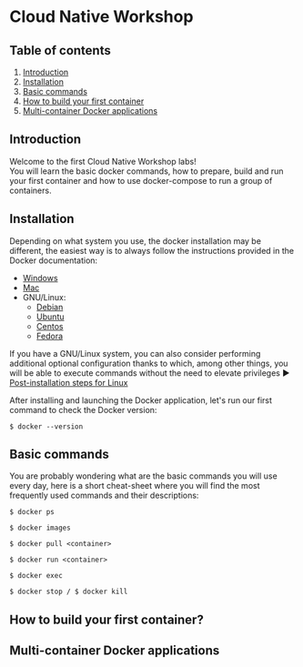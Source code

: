 # Cloud Native Workshop
## Table of contents
1. [Introduction](#introduction)
2. [Installation](#installation)
3. [Basic commands](#basic-commands)
4. [How to build your first container](#how-to-build-your-first-container)
5. [Multi-container Docker applications](#multi-container-docker-applications)

## Introduction

Welcome to the first Cloud Native Workshop labs!  
You will learn the basic docker commands, how to prepare, build and run your first container and how to use docker-compose to run a group of containers.

## Installation  

Depending on what system you use, the docker installation may be different, the easiest way is to always follow the instructions provided in the Docker documentation:
- [Windows](https://docs.docker.com/desktop/windows/install/)
- [Mac](https://docs.docker.com/desktop/mac/install/)
- GNU/Linux:
    - [Debian](https://docs.docker.com/engine/install/ubuntu/)
    - [Ubuntu](https://docs.docker.com/engine/install/debian/)
    - [Centos](https://docs.docker.com/engine/install/centos/)
    - [Fedora](https://docs.docker.com/engine/install/fedora/)

If you have a GNU/Linux system, you can also consider performing additional optional configuration thanks to which, among other things, you will be able to execute commands without the need to elevate privileges ▶ [Post-installation steps for Linux](https://docs.docker.com/engine/install/linux-postinstall/)

After installing and launching the Docker application, let's run our first command to check the Docker version:
```
$ docker --version
```

## Basic commands
You are probably wondering what are the basic commands you will use every day, here is a short cheat-sheet where you will find the most frequently used commands and their descriptions:

```
$ docker ps
```

```
$ docker images
```

```
$ docker pull <container>
```

```
$ docker run <container>
```


```
$ docker exec
```

```
$ docker stop / $ docker kill
```


## How to build your first container?

## Multi-container Docker applications
